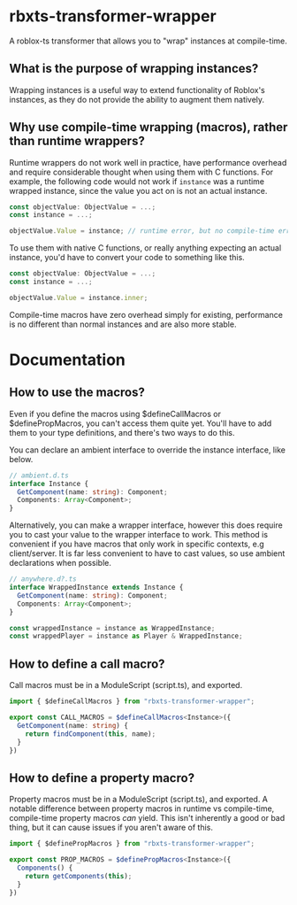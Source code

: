 # rbxts-transformer-wrapper
A roblox-ts transformer that allows you to "wrap" instances at compile-time.

## What is the purpose of wrapping instances?
Wrapping instances is a useful way to extend functionality of Roblox's instances, as they do not provide the ability to augment them natively.

## Why use compile-time wrapping (macros), rather than runtime wrappers?
Runtime wrappers do not work well in practice, have performance overhead and require considerable thought when using them with C functions.
For example, the following code would not work if `instance` was a runtime wrapped instance, since the value you act on is not an actual instance.
```ts
const objectValue: ObjectValue = ...;
const instance = ...;

objectValue.Value = instance; // runtime error, but no compile-time error
```

To use them with native C functions, or really anything expecting an actual instance, you'd have to convert your code to something like this.
```ts
const objectValue: ObjectValue = ...;
const instance = ...;

objectValue.Value = instance.inner;
```

Compile-time macros have zero overhead simply for existing, performance is no different than normal instances and are also more stable.

# Documentation
## How to use the macros?
Even if you define the macros using $defineCallMacros or $definePropMacros, you can't access them quite yet.
You'll have to add them to your type definitions, and there's two ways to do this.

You can declare an ambient interface to override the instance interface, like below.
```ts
// ambient.d.ts
interface Instance {
  GetComponent(name: string): Component;
  Components: Array<Component>;
}
```
Alternatively, you can make a wrapper interface, however this does require you to cast your value to the wrapper interface to work.
This method is convenient if you have macros that only work in specific contexts, e.g client/server. It is far less convenient to have to cast values, so use ambient declarations when possible.
```ts
// anywhere.d?.ts
interface WrappedInstance extends Instance {
  GetComponent(name: string): Component;
  Components: Array<Component>;
}

const wrappedInstance = instance as WrappedInstance;
const wrappedPlayer = instance as Player & WrappedInstance;
```

## How to define a call macro?
Call macros must be in a ModuleScript (script.ts), and exported.
```ts
import { $defineCallMacros } from "rbxts-transformer-wrapper";

export const CALL_MACROS = $defineCallMacros<Instance>({
  GetComponent(name: string) {
    return findComponent(this, name);
  }
})
```

## How to define a property macro?
Property macros must be in a ModuleScript (script.ts), and exported.
A notable difference between property macros in runtime vs compile-time, compile-time property macros *can* yield. This isn't inherently a good or bad thing, but it can cause issues if you aren't aware of this.
```ts
import { $definePropMacros } from "rbxts-transformer-wrapper";

export const PROP_MACROS = $definePropMacros<Instance>({
  Components() {
    return getComponents(this);
  }
})
```
